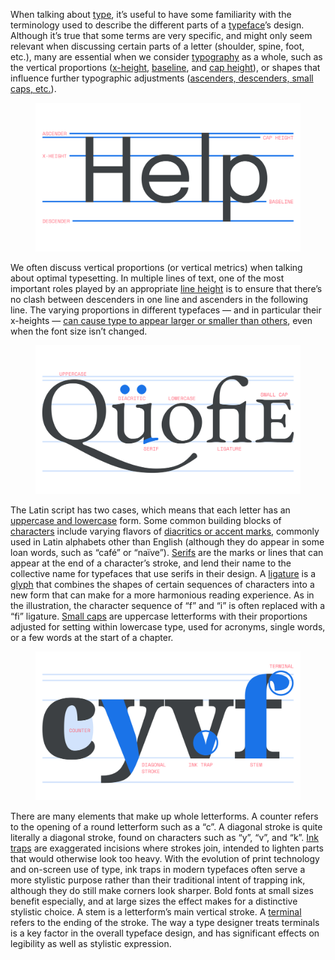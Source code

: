 
When talking about [type](INSERT_URL), it’s useful to have some familiarity with the terminology used to describe the different parts of a [typeface](INSERT_URL)’s design. Although it’s true that some terms are very specific, and might only seem relevant when discussing certain parts of a letter (shoulder, spine, foot, etc.), many are essential when we consider [typography](INSERT_URL) as a whole, such as the vertical proportions ([x-height](INSERT_URL), [baseline](INSERT_URL), and [cap height](INSERT_URL)), or shapes that influence further typographic adjustments ([ascenders, descenders, small caps, etc.](INSERT_URL)).

<figure>

![A type specimen with horizontal lines in the background, illustrating the font’s vertical metrics: ascender, cap height, x-height, baseline, descender.](images/an_overview_of_latin_type_anatomy_1.svg)

</figure>

We often discuss vertical proportions (or vertical metrics) when talking about optimal typesetting. In multiple lines of text, one of the most important roles played by an appropriate [line height](INSERT_URL) is to ensure that there’s no clash between descenders in one line and ascenders in the following line. The varying proportions in different typefaces — and in particular their x-heights — [can cause type to appear larger or smaller than others](INSERT_URL), even when the font size isn’t changed.

<figure>

![A type specimen with parts of the letterforms accentuated to highlight examples of uppercase and lowercase forms, a diacritic, a serif, a ligature, and a small cap.](images/an_overview_of_latin_type_anatomy_2.svg)

</figure>

The Latin script has two cases, which means that each letter has an [uppercase and lowercase](INSERT_URL) form. Some common building blocks of [characters](INSERT_URL) include varying flavors of [diacritics or accent marks](INSERT_URL), commonly used in Latin alphabets other than English (although they do appear in some loan words, such as “café” or “naïve”). [Serifs](INSERT_URL) are the marks or lines that can appear at the end of a character’s stroke, and lend their name to the collective name for typefaces that use serifs in their design. A [ligature](INSERT_URL) is a [glyph](INSERT_URL) that combines the shapes of certain sequences of characters into a new form that can make for a more harmonious reading experience. As in the illustration, the character sequence of “f” and “i” is often replaced with a “fi” ligature. [Small caps](INSERT_URL) are uppercase letterforms with their proportions adjusted for setting within lowercase type, used for acronyms, single words, or a few words at the start of a chapter.

<figure>

![A type specimen with parts of the letterforms accentuated to highlight examples of the counter, diagonal stroke, ink trap, terminal, and stem.](images/thumbnail.svg)

</figure>

There are many elements that make up whole letterforms. A counter refers to the opening of a round letterform such as a “c”. A diagonal stroke is quite literally a diagonal stroke, found on characters such as “y”, “v”, and “k”. [Ink traps](INSERT_URL) are exaggerated incisions where strokes join, intended to lighten parts that would otherwise look too heavy. With the evolution of print technology and on-screen use of type, ink traps in modern typefaces often serve a more stylistic purpose rather than their traditional intent of trapping ink, although they do still make corners look sharper. Bold fonts at small sizes benefit especially, and at large sizes the effect makes for a distinctive stylistic choice. A stem is a letterform’s main vertical stroke. A [terminal](INSERT_URL) refers to the ending of the stroke. The way a type designer treats terminals is a key factor in the overall typeface design, and has significant effects on legibility as well as stylistic expression.
